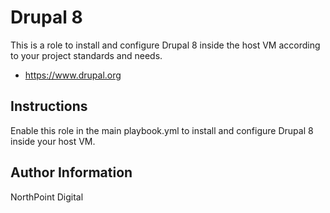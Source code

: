 # Drupal 8

This is a role to install and configure Drupal 8 inside the host VM according to your project standards and needs.

* https://www.drupal.org

## Instructions

Enable this role in the main playbook.yml to install and configure Drupal 8 inside your host VM.

## Author Information

NorthPoint Digital
